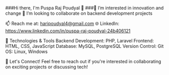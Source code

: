 ###Hi there, I'm Puspa Raj Poudyal 👋
###👀 I’m interested in innovation and change
💞️ I’m looking to collaborate on backend development projects

📫 Reach me at: haripoudyal4@gmail.com
🌐 LinkedIn: https://www.linkedin.com/in/puspa-raj-poudyal-24b406121

🔧 Technologies & Tools
Backend Development: PHP, Laravel
Frontend: HTML, CSS, JavaScript
Database: MySQL, PostgreSQL
Version Control: Git
OS: Linux, Windows

💬 Let's Connect!
Feel free to reach out if you're interested in collaborating on exciting projects or discussing tech!

